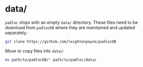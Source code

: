 # data/

`padloc` ships with an empty  `data/` directory. These files need to be download from `padlocDB` where they are maintained and updated separately:

```bash
git clone https://github.com/leightonpayne/padlocDB
```

Move or copy files into `data/`:

```bash
mv path/to/padlocDB/* path/to/padloc/data/
```

